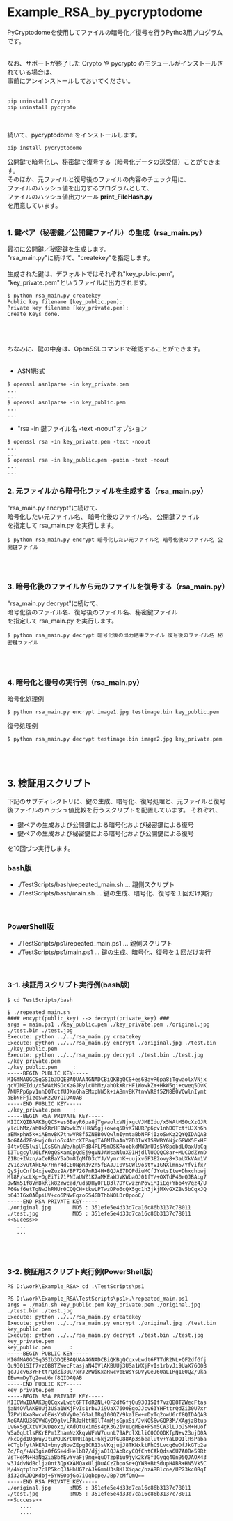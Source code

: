 # Example_RSA_by_pycryptodome 

PyCryptodomeを使用してファイルの暗号化／復号を行うPytho3用プログラムです。<br>
<br>

なお、サポートが終了した Crypto や pycrypto のモジュールがインストールされている場合は、<br>
事前にアンインストールしておいてください。<br>
<br>
```
pip uninstall Crypto
pip uninstall pycrypto
```
<br>

続いて、pycryptodome をインストールします。<br>

```
pip install pycryptodome
```

公開鍵で暗号化し、秘密鍵で復号する（暗号化データの送受信）ことができます。<br>
そのほか、元ファイルと復号後のファイルの内容のチェック用に、<br>
ファイルのハッシュ値を出力するプログラムとして、<br>
ファイルのハッシュ値出力ツール **print_FileHash.py**<br>
を用意しています。<br>
<br>

### 1. 鍵ペア（秘密鍵／公開鍵ファイル）の生成（rsa_main.py）

最初に公開鍵／秘密鍵を生成します。<br>
"rsa_main.py"に続けて、"createkey"を指定します。<br>
<br>
生成された鍵は、デフォルトではそれぞれ"key_public.pem", "key_private.pem"というファイルに出力されます。

```
$ python rsa_main.py createkey
Public key filename [key_public.pem]:
Private key filename [key_private.pem]:
Create Keys done.
```

<br>
<br>

ちなみに、鍵の中身は、OpenSSLコマンドで確認することができます。<br>
<br>
* ASN1形式

```
$ openssl asn1parse -in key_private.pem
...
...
$ openssl asn1parse -in key_public.pem
...
...
```

* "rsa -in 鍵ファイル名 -text -noout"オプション

```
$ openssl rsa -in key_private.pem -text -noout
...
...
$ openssl rsa -in key_public.pem -pubin -text -noout
...
...
```

### 2. 元ファイルから暗号化ファイルを生成する（rsa_main.py）

"rsa_main.py encrypt"に続けて、<br>
暗号化したい元ファイル名、 暗号化後のファイル名、 公開鍵ファイル<br>
を指定して rsa_main.py を実行します。

```
$ python rsa_main.py encrypt 暗号化したい元ファイル名 暗号化後のファイル名 公開鍵ファイル
```

<br>
<br>

### 3. 暗号化後のファイルから元のファイルを復号する（rsa_main.py）

"rsa_main.py decrypt"に続けて、<br>
暗号化後のファイル名、復号後のファイル名、秘密鍵ファイル<br>
を指定して rsa_main.py を実行します。

```
$ python rsa_main.py decrypt 暗号化後の出力結果ファイル 復号後のファイル名 秘密鍵ファイル
```

<br>
<br>

### 4. 暗号化と復号の実行例（rsa_main.py）

暗号化処理例

```
$ python rsa_main.py encrypt image1.jpg testimage.bin key_public.pem
```

復号処理例

```
$ python rsa_main.py decrypt testimage.bin image2.jpg key_private.pem
```

<br>
<br>

## 3. 検証用スクリプト

下記のサブディレクトリに、鍵の生成、暗号化、復号処理と、元ファイルと復号後ファイルのハッシュ値比較を行うスクリプトを配置しています。
それぞれ、

* 鍵ペアの生成および公開鍵による暗号化および秘密鍵による復号
* 鍵ペアの生成および秘密鍵による暗号化および公開鍵による復号

を10回づつ実行します。
<br>

### bash版
* ./TestScripts/bash/repeated_main.sh ... 親側スクリプト
* ./TestScripts/bash/main.sh ... 鍵の生成、暗号化、復号を１回だけ実行
<br>

### PowerShell版
* ./TestScripts/ps1/repeated_main.ps1 ... 親側スクリプト
* ./TestScripts/ps1/main.ps1 ... 鍵の生成、暗号化、復号を１回だけ実行
<br>


### 3-1. 検証用スクリプト実行例(bash版)

```
$ cd TestScripts/bash
```

```
$ ./repeated_main.sh
#### encypt(public_key) --> decrypt(private_key) ###
args = main.ps1 ./key_public.pem ./key_private.pem ./original.jpg ./test.bin ./test.jpg
Execute: python ../../rsa_main.py createkey
Execute: python ../../rsa_main.py encrypt ./original.jpg ./test.bin ./key_public.pem
Execute: python ../../rsa_main.py decrypt ./test.bin ./test.jpg ./key_private.pem
./key_public.pem     :
-----BEGIN PUBLIC KEY-----
MIGfMA0GCSqGSIb3DQEBAQUAA4GNADCBiQKBgQCS+es6BayR6pa8jTgwaolxVNjx
gcVJMEIdu/x5WAtMSOcXzGJRylcUhMz/ahOkXRrHF1WowkZY+HkW5gj+oweq5DvK
7NURPp6pv1nhDQTctfUJXn6haEMxphW5k+iABmvBK7tnwVR8f5ZN8B0VQwlnIymt
aBbNFFjIzoSwKz2QYQIDAQAB
-----END PUBLIC KEY-----
./key_private.pem    :
-----BEGIN RSA PRIVATE KEY-----
MIICXQIBAAKBgQCS+es6BayR6pa8jTgwaolxVNjxgcVJMEIdu/x5WAtMSOcXzGJR
ylcUhMz/ahOkXRrHF1WowkZY+HkW5gj+oweq5DvK7NURPp6pv1nhDQTctfUJXn6h
aEMxphW5k+iABmvBK7tnwVR8f5ZN8B0VQwlnIymtaBbNFFjIzoSwKz2QYQIDAQAB
AoGAAd2FoHwjc0uio5x4NtcXTPaqdTA0MIhaAnYZD3IwXIS9WBY6NjcG8WX5ExHF
04tx9E5lwilLCsSGhuWe/hpUFdB4PLP5mDSKRoobkdNWJnUJs5Y8pobdLOaxUbCq
i3TugcylU6LfKOgQSKamCpQdEj9gVNJAWsaNluX91HjdllUCQQC8ar+MUCOdZYnD
Z1Bo+IVzn/aCeRBaY5aDm8IqMfD3cYJ/VymrhK+uujxv6F3E2ovy8+3aUXkVAm1V
2V1c3vutAkEAx7Hnr4dCE0NpRdv2n5fBAJJI0VSCWl9ostYvIGNXlmn5/Yfvifx/
QySjuCnf14xjeeZuz9A/BP72G7mR14H+BQJAE7DQPdiuMCfJYutsItw+Dhxchbwj
Ml8P/scLXp+DgEiTi71PNIaUWZ1K7aMKEaWJVKWbaOJ01fY/+OXTdP40rQJBALg7
8wNm51f8VnBkKlk82Ywcad/udsDHy0FLB3l7DYCwzznPoviMIiEg+Ybb4y7qz4/U
P6Gsf6etTgNwJhRMUr0CQQCH+tkwLPTwzDPo6cQX5gc1h3jkjMXvGXZBv5bCqxJQ
b643I6x0A0piUV+co6PNwEqzoGS4GDThbNOLDrOpooC/
-----END RSA PRIVATE KEY-----
./original.jpg       MD5 : 351efe5e4d33d7ca16c86b3137c78011
./test.jpg           MD5 : 351efe5e4d33d7ca16c86b3137c78011
<<Sucess>>
   ...
   ...
```

<br>
<br>

### 3-2. 検証用スクリプト実行例(PowerShell版)

```
PS D:\work\Example_RSA> cd .\TestScripts\ps1
```

```
PS D:\work\Example_RSA\TestScripts\ps1>.\repeated_main.ps1
args = ./main.sh key_public.pem key_private.pem ./original.jpg ./test.bin ./test.jpg
Execute: python ../../rsa_main.py createkey
Execute: python ../../rsa_main.py encrypt ./original.jpg ./test.bin key_public.pem
Execute: python ../../rsa_main.py decrypt ./test.bin ./test.jpg key_private.pem
key_public.pem      :
-----BEGIN PUBLIC KEY-----
MIGfMA0GCSqGSIb3DQEBAQUAA4GNADCBiQKBgQCqxvLwdt6FTTdR2NL+QF2dfGfj
Qu9301SIf7vzQB8TZWecFtasjaN4OVlAKBUUj3USa1WXjFvIs1rbvJi9UaX76O0B
goJJcv63YHFttrQdZi30U7xrJ2PWiKxaRwcvbEWsYsDVyOeJ60aLIRg100QZ/9ka
IEw+mDyTq2owU6rf8QIDAQAB
-----END PUBLIC KEY-----
key_private.pem     :
-----BEGIN RSA PRIVATE KEY-----
MIICWwIBAAKBgQCqxvLwdt6FTTdR2NL+QF2dfGfjQu9301SIf7vzQB8TZWecFtas
jaN4OVlAKBUUj3USa1WXjFvIs1rbvJi9UaX76O0BgoJJcv63YHFttrQdZi30U7xr
J2PWiKxaRwcvbEWsYsDVyOeJ60aLIRg100QZ/9kaIEw+mDyTq2owU6rf8QIDAQAB
AoGAAKU36OVWGyD9glvLFRJzHttH9lT4mMjsGpxSi/JvNOS6wGQP3M/XAgjzBtup
LvGx5gCXtVVDvDeoxp/kAdOtuxim5s4gK3G2ivuUgMEe+PSm5CW3lLJpJSM+HUof
W5a0qLtlsPKrEPm1ZnamNzXkqvWFaW7uunL79APdlXLliC0CQQDKfpN+v23ujD0A
/kcQgd1UqWuyJtuPOUKrCURRIapLH6kj2DfGU88Ap3sbealutv+YaLDQIlRsPaba
kCTgbfytAkEA1+bnyqNowZEpgBCR13sVKqjujJ8TKNxktPhCSLvcg6wDfJkGTp2e
Zd/Fq/+AN3giaOfGS+4dHelbB7/djja01QJAbRcyCQfChtCAkQdsa6U7A0Be59Rt
VsTHePN+HaNgZiaBbfEvYyaFj9mqxguOTzpBiu9jyk2kY8f3Gyqq40n95QJAOX43
w3J4dvNdBcljzOnt3QpXXAMQaxUljDuACzZbpoSr+QYW8+BtSdupHABR+HN5Vk5C
M/4Yqtp1bz7clP5kcQJAHhUG7rAJk6mmU3sBKlXiqac/hzARBlcne/UP23kc0RqI
3i32dKJDQKdbj+5YWS0pjGo7iOqbppe/JBp7cMfQmQ==
-----END RSA PRIVATE KEY-----
./original.jpg      :MD5 : 351efe5e4d33d7ca16c86b3137c78011
./test.jpg          :MD5 : 351efe5e4d33d7ca16c86b3137c78011
<<Success>>
    ....
    ....
```

<br>
<br>
